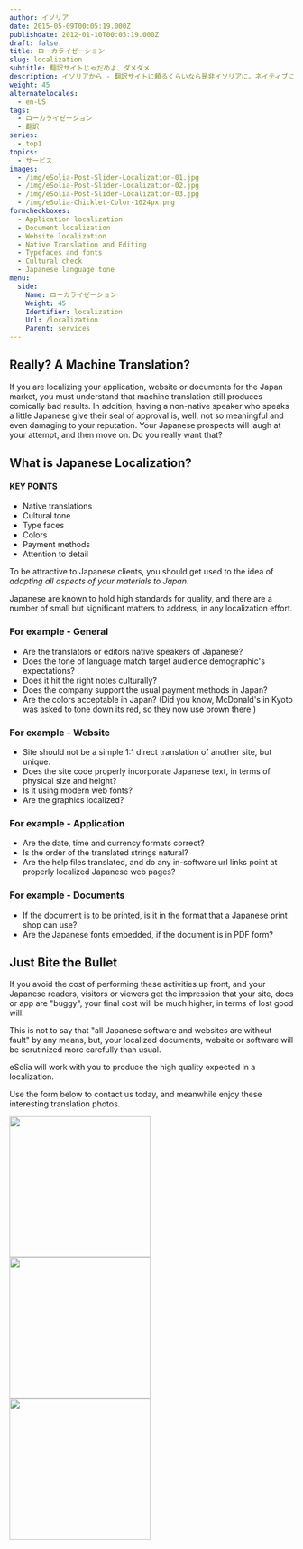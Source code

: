 ```yaml
---
author: イソリア
date: 2015-05-09T00:05:19.000Z
publishdate: 2012-01-10T00:05:19.000Z
draft: false
title: ローカライゼーション
slug: localization
subtitle: 翻訳サイトじゃだめよ、ダメダメ
description: イソリアから - 翻訳サイトに頼るくらいなら是非イソリアに。ネイティブによって整合性のとれたローカライゼーションを様々な分野で
weight: 45
alternatelocales:
  - en-US
tags:
  - ローカライゼーション
  - 翻訳
series:
  - top1
topics:
  - サービス
images:
  - /img/eSolia-Post-Slider-Localization-01.jpg
  - /img/eSolia-Post-Slider-Localization-02.jpg
  - /img/eSolia-Post-Slider-Localization-03.jpg
  - /img/eSolia-Chicklet-Color-1024px.png
formcheckboxes:
  - Application localization
  - Document localization
  - Website localization
  - Native Translation and Editing
  - Typefaces and fonts
  - Cultural check
  - Japanese language tone
menu:
  side:
    Name: ローカライゼーション
    Weight: 45
    Identifier: localization
    Url: /localization
    Parent: services
---
```


## Really? A Machine Translation?

If you are localizing your application, website or documents for the Japan market, you must understand that machine translation still produces comically bad results. In addition, having a non-native speaker who speaks a little Japanese give their seal of approval is, well, not so meaningful and even damaging to your reputation. Your Japanese prospects will laugh at your attempt, and then move on. Do you really want that?

## What is Japanese Localization?

<div class="esolia-card-panel cyan darken-4 z-depth-1">
  <h4 class="center green-text text-accent-3">KEY POINTS</h4>
    <ul>
      <li class="white-text">Native translations</li>
      <li class="white-text">Cultural tone</li>
      <li class="white-text">Type faces</li>
      <li class="white-text">Colors</li>
      <li class="white-text">Payment methods</li>
      <li class="white-text">Attention to detail</li>
    </ul>
</div>

To be attractive to Japanese clients, you should get used to the idea of _adapting all aspects of your materials to Japan_.

Japanese are known to hold high standards for quality, and there are a number of small but significant matters to address, in any localization effort.

### For example - General

* Are the translators or editors native speakers of Japanese?  
* Does the tone of language match target audience demographic's expectations?
* Does it hit the right notes culturally?
* Does the company support the usual payment methods in Japan?
* Are the colors acceptable in Japan? (Did you know, McDonald's in Kyoto was asked to tone down its red, so they now use brown there.)

### For example - Website

* Site should not be a simple 1:1 direct translation of another site, but unique.
* Does the site code properly incorporate Japanese text, in terms of physical size and height?
* Is it using modern web fonts?
* Are the graphics localized?

### For example - Application

* Are the date, time and currency formats correct?
* Is the order of the translated strings natural?
* Are the help files translated, and do any in-software url links point at properly localized Japanese web pages?

### For example - Documents

* If the document is to be printed, is it in the format that a Japanese print shop can use?
* Are the Japanese fonts embedded, if the document is in PDF form?

## Just Bite the Bullet

If you avoid the cost of performing these activities up front, and your Japanese readers, visitors or viewers get the impression that your site, docs or app are "buggy", your final cost will be much higher, in terms of lost good will.

This is not to say that "all Japanese software and websites are without fault" by any means, but, your localized documents, website or software will be scrutinized more carefully than usual.

eSolia will work with you to produce the high quality expected in a localization.

Use the form below to contact us today, and meanwhile enjoy these interesting translation photos.

<div class="row">
  <div class="col s12 m6 l4"><img class="materialboxed" data-caption="Washlet sit deeply - by eSolia Inc." width="250" src="/img/eSolia-Post-Slider-Localization-01.jpg"></div>
  <div class="col s12 m6 l4"><img class="materialboxed" data-caption="Shank's pony - by eSolia Inc." width="250" src="/img/eSolia-Post-Slider-Localization-02.jpg"></div>
  <div class="col s12 m6 l4"><img class="materialboxed" data-caption="Whoopie pie - by eSolia Inc." width="250" src="/img/eSolia-Post-Slider-Localization-03.jpg"></div>
</div>
